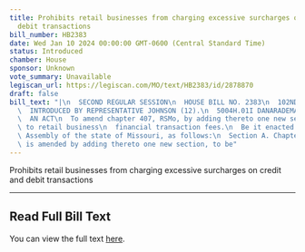 ```yaml
---
title: Prohibits retail businesses from charging excessive surcharges on credit and
  debit transactions
bill_number: HB2383
date: Wed Jan 10 2024 00:00:00 GMT-0600 (Central Standard Time)
status: Introduced
chamber: House
sponsor: Unknown
vote_summary: Unavailable
legiscan_url: https://legiscan.com/MO/text/HB2383/id/2878870
draft: false
bill_text: "|\n  SECOND REGULAR SESSION\n  HOUSE BILL NO. 2383\n  102ND GENERAL ASSEMBLY\n\
  \  INTRODUCED BY REPRESENTATIVE JOHNSON (12).\n  5004H.01I DANARADEMANMILLER,ChiefClerk\n\
  \  AN ACT\n  To amend chapter 407, RSMo, by adding thereto one new section relating\
  \ to retail business\n  financial transaction fees.\n  Be it enacted by the General\
  \ Assembly of the state of Missouri, as follows:\n  Section A. Chapter 407, RSMo,\
  \ is amended by adding thereto one new section, to be"
---
```

Prohibits retail businesses from charging excessive surcharges on credit and debit transactions

---

## Read Full Bill Text

You can view the full text [here](https://legiscan.com/MO/text/HB2383/id/2878870).
